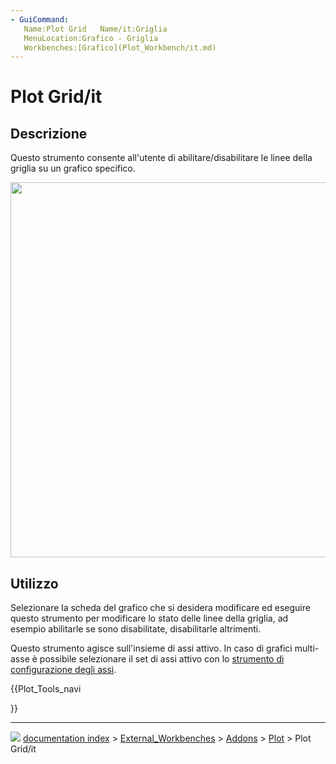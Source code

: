 ```yaml
---
- GuiCommand:
   Name:Plot Grid   Name/it:Griglia
   MenuLocation:Grafico - Griglia
‏‎   Workbenches:[Grafico](Plot_Workbench/it.md)
---
```


# Plot Grid/it



## Descrizione

Questo strumento consente all\'utente di abilitare/disabilitare le linee della griglia su un grafico specifico.

<img alt="" src=images/Plot_Trigonometric_Example.png  style="width:600px;">



## Utilizzo

Selezionare la scheda del grafico che si desidera modificare ed eseguire questo strumento per modificare lo stato delle linee della griglia, ad esempio abilitarle se sono disabilitate, disabilitarle altrimenti.

Questo strumento agisce sull\'insieme di assi attivo. In caso di grafici multi-asse è possibile selezionare il set di assi attivo con lo [strumento di configurazione degli assi](Plot_Axes/it.md).





{{Plot_Tools_navi

}}



---
![](images/Button_right.svg) [documentation index](../README.md) > [External_Workbenches](Category_External_Workbenches.md) > [Addons](Category_Addons.md) > [Plot](Plot_Workbench.md) > Plot Grid/it
